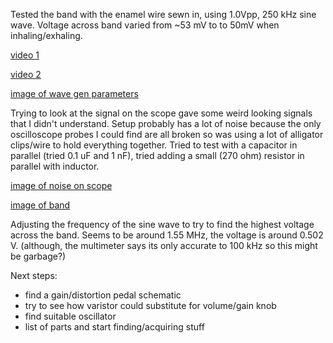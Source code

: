 Tested the band with the enamel wire sewn in, using 1.0Vpp, 250 kHz sine wave. 
Voltage across band varied from ~53 mV to to 50mV when inhaling/exhaling. 

[video 1](assets/IMG_4922.mov)

[video 2](assets/IMG_4924.mov)

[image of wave gen parameters](assets/IMG_4925.jpg)

Trying to look at the signal on the scope gave some weird looking signals that I didn't understand. Setup probably has a lot of noise because the only oscilloscope probes I could find are all broken so was using a lot of alligator clips/wire to hold everything together. Tried to test with a capacitor in parallel (tried 0.1 uF and 1 nF), tried adding a small (270 ohm) resistor in parallel with inductor. 

[image of noise on scope](assets/IMG_4917.jpg)

[image of band](assets/IMG_4918.jpg)

Adjusting the frequency of the sine wave to try to find the highest voltage across the band. Seems to be around 1.55 MHz, the voltage is around 0.502 V. (although, the multimeter says its only accurate to 100 kHz so this might be garbage?)

Next steps: 
- find a gain/distortion pedal schematic 
- try to see how varistor could substitute for volume/gain knob 
- find suitable oscillator 
- list of parts and start finding/acquiring stuff 




